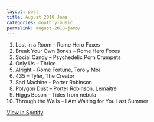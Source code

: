 ```yaml
---
layout: post
title: August 2018 Jams
categories: monthly-music
permalink: august-2018-jams/
---
```


1. Lost in a Room – Rome Hero Foxes
2. Break Your Own Bones – Rome Hero Foxes
3. Social Candy – Psychedelic Porn Crumpets
4. Only Us – Thrice
5. Alright – Rome Fortune, Toro y Moi
6. 435 – Tyler, The Creator
7. Sad Machine – Porter Robinson
8. Polygon Dust – Porter Robinson, Lemaitre
9. Higgs Boson – Tides from nebula
10. Through the Walls – I Am Waiting for You Last Summer

[View in Spotify][spotify].  

[spotify]: https://open.spotify.com/user/fred.hohman/playlist/1cu6FIecul18q62iXFpyZs?si=t4fg2-QUSqqez6P2Vc7fgA